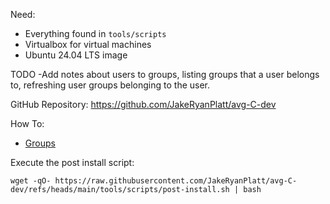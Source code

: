 Need:
- Everything found in `tools/scripts`
- Virtualbox for virtual machines
- Ubuntu 24.04 LTS image

TODO
-Add notes about users to groups, listing groups that a user belongs to, refreshing user groups belonging to the user. 

GitHub Repository: https://github.com/JakeRyanPlatt/avg-C-dev

How To:
-   [Groups](./how-to/groups.md)

Execute the post install script:
```
wget -qO- https://raw.githubusercontent.com/JakeRyanPlatt/avg-C-dev/refs/heads/main/tools/scripts/post-install.sh | bash
```